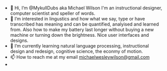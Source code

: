 - 👋 Hi, I’m @MykullDubs aka Michael Wilson I'm an instructional designer, computer scientist and speller of words.
- 👀 I’m interested in lingustics and how what we say, type or have transcribed has meaning and can be quantified, analyised and learned from. Also how to make my battery last longer without buying a new machine or turning down the brightness. Nice user interfaces and designs.
- 🌱 I’m currently learning natural language processing, instructional design and redesign, cognitive science, the econmy of motion.
- 📫 How to reach me at my email michaelwesleywilson@gmail.com
- 

<!---
MykullDubs/MykullDubs is a ✨ special ✨ repository because its `README.md` (this file) appears on your GitHub profile.
You can click the Preview link to take a look at your changes.
--->
